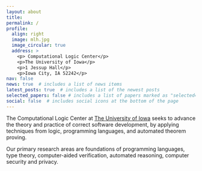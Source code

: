 ```yaml
---
layout: about
title: 
permalink: /
profile:
  align: right
  image: mlh.jpg
  image_circular: true
  address: >
    <p> Computational Logic Center</p>
    <p>The University of Iowa</p>
    <p>1 Jessup Hall</p>
    <p>Iowa City, IA 52242</p>
nav: false
news: true  # includes a list of news items
latest_posts: true  # includes a list of the newest posts
selected_papers: false # includes a list of papers marked as "selected={true}"
social: false  # includes social icons at the bottom of the page
---
```


The Computational Logic Center at [The University of Iowa](https://cs.uiowa.edu) seeks to advance the theory and practice of correct software development, by applying techniques from logic, programming languages, and automated theorem proving.

Our primary research areas are foundations of programming languages, type theory, computer-aided verification, automated reasoning, computer security and privacy.
